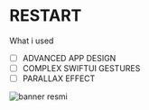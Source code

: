 # RESTART

What i used
- [ ] ADVANCED APP DESIGN
- [ ] COMPLEX SWIFTUI GESTURES
- [ ] PARALLAX EFFECT

![banner resmi](https://r.resimlink.com/Uqkcmv5d.png)
